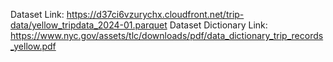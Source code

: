 Dataset Link: https://d37ci6vzurychx.cloudfront.net/trip-data/yellow_tripdata_2024-01.parquet
Dataset Dictionary Link: https://www.nyc.gov/assets/tlc/downloads/pdf/data_dictionary_trip_records_yellow.pdf